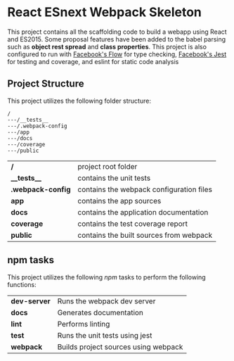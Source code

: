 # React ESnext Webpack Skeleton

This project contains all the scaffolding code to build a webapp using React and ES2015.
Some proposal features have been added to the babel parsing such as __object rest spread__
and __class properties__.
This project is also configured to run with [Facebook's Flow](https://flowtype.org) for type checking,
[Facebook's Jest](https://facebook.github.io/jest) for testing and coverage, and eslint for static code analysis

## Project Structure

This project utilizes the following folder structure:
```
/
---/__tests__
---/.webpack-config
---/app
---/docs
---/coverage
---/public
```

|                     |                                          |
|---------------------|------------------------------------------|
| **/**               | project root folder                      |
| **\_\_tests\_\_**   | contains the unit tests                  |
| **.webpack-config** | contains the webpack configuration files |
| **app**             | contains the app sources                 |
| **docs**            | contains the application documentation   |
| **coverage**        | contains the test coverage report        |
| **public**          | contains the built sources from webpack  |

## npm tasks
This project utilizes the following *npm* tasks to perform the following functions:

|                |                                      |
|----------------|--------------------------------------|
| **dev-server** | Runs the webpack dev server          |
| **docs**       | Generates documentation              |
| **lint**       | Performs linting                     |
| **test**       | Runs the unit tests using jest       |
| **webpack**    | Builds project sources using webpack |